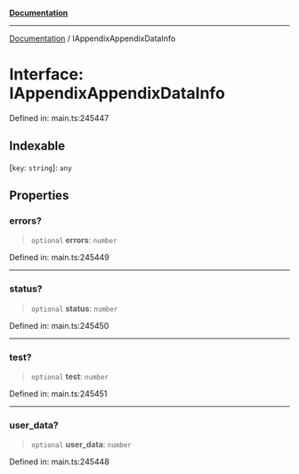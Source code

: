 [**Documentation**](../README.md)

***

[Documentation](../README.md) / IAppendixAppendixDataInfo

# Interface: IAppendixAppendixDataInfo

Defined in: main.ts:245447

## Indexable

\[`key`: `string`\]: `any`

## Properties

### errors?

> `optional` **errors**: `number`

Defined in: main.ts:245449

***

### status?

> `optional` **status**: `number`

Defined in: main.ts:245450

***

### test?

> `optional` **test**: `number`

Defined in: main.ts:245451

***

### user\_data?

> `optional` **user\_data**: `number`

Defined in: main.ts:245448
